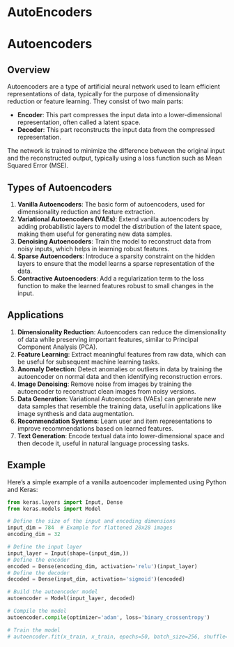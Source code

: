 # AutoEncoders
# Autoencoders

## Overview

Autoencoders are a type of artificial neural network used to learn efficient representations of data, typically for the purpose of dimensionality reduction or feature learning. They consist of two main parts:

- **Encoder**: This part compresses the input data into a lower-dimensional representation, often called a latent space.
- **Decoder**: This part reconstructs the input data from the compressed representation.

The network is trained to minimize the difference between the original input and the reconstructed output, typically using a loss function such as Mean Squared Error (MSE).

## Types of Autoencoders

1. **Vanilla Autoencoders**: The basic form of autoencoders, used for dimensionality reduction and feature extraction.
2. **Variational Autoencoders (VAEs)**: Extend vanilla autoencoders by adding probabilistic layers to model the distribution of the latent space, making them useful for generating new data samples.
3. **Denoising Autoencoders**: Train the model to reconstruct data from noisy inputs, which helps in learning robust features.
4. **Sparse Autoencoders**: Introduce a sparsity constraint on the hidden layers to ensure that the model learns a sparse representation of the data.
5. **Contractive Autoencoders**: Add a regularization term to the loss function to make the learned features robust to small changes in the input.

## Applications

1. **Dimensionality Reduction**: Autoencoders can reduce the dimensionality of data while preserving important features, similar to Principal Component Analysis (PCA).
2. **Feature Learning**: Extract meaningful features from raw data, which can be useful for subsequent machine learning tasks.
3. **Anomaly Detection**: Detect anomalies or outliers in data by training the autoencoder on normal data and then identifying reconstruction errors.
4. **Image Denoising**: Remove noise from images by training the autoencoder to reconstruct clean images from noisy versions.
5. **Data Generation**: Variational Autoencoders (VAEs) can generate new data samples that resemble the training data, useful in applications like image synthesis and data augmentation.
6. **Recommendation Systems**: Learn user and item representations to improve recommendations based on learned features.
7. **Text Generation**: Encode textual data into lower-dimensional space and then decode it, useful in natural language processing tasks.

## Example

Here’s a simple example of a vanilla autoencoder implemented using Python and Keras:

```python
from keras.layers import Input, Dense
from keras.models import Model

# Define the size of the input and encoding dimensions
input_dim = 784  # Example for flattened 28x28 images
encoding_dim = 32

# Define the input layer
input_layer = Input(shape=(input_dim,))
# Define the encoder
encoded = Dense(encoding_dim, activation='relu')(input_layer)
# Define the decoder
decoded = Dense(input_dim, activation='sigmoid')(encoded)

# Build the autoencoder model
autoencoder = Model(input_layer, decoded)

# Compile the model
autoencoder.compile(optimizer='adam', loss='binary_crossentropy')

# Train the model
# autoencoder.fit(x_train, x_train, epochs=50, batch_size=256, shuffle=True, validation_data=(x_test, x_test))

